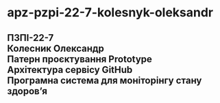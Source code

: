 # apz-pzpi-22-7-kolesnyk-oleksandr
ПЗПІ-22-7  
Колесник Олександр    
Патерн проєктування Prototype  
Архітектура сервісу GitHub  
Програмна система для моніторінгу стану здоровʼя  
---
